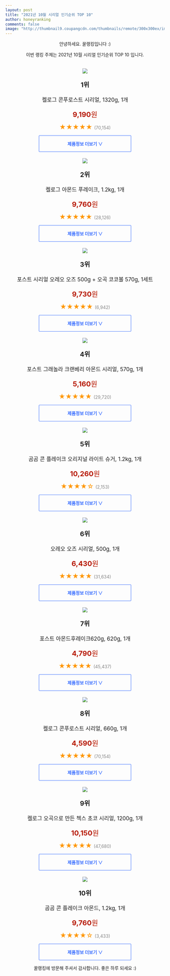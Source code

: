 ```yaml
--- 
layout: post 
title: "2021년 10월 시리얼 인기순위 TOP 10" 
author: honeyranking 
comments: false 
image: "http://thumbnail9.coupangcdn.com/thumbnails/remote/300x300ex/image/product/image/vendoritem/2019/07/31/3255714453/cfd2e832-9161-4e49-aa20-a17da9e8ac28.jpg" 
--- 
```

<p style="text-align: center;">안녕하세요. 꿀랭킹입니다 :)</p> <p style="text-align: center;">이번 랭킹 주제는 2021년 10월 시리얼 인기순위 TOP 10 입니다.</p><center><img src="http://thumbnail9.coupangcdn.com/thumbnails/remote/300x300ex/image/product/image/vendoritem/2019/07/31/3255714453/cfd2e832-9161-4e49-aa20-a17da9e8ac28.jpg" style="margin-top:20px" /></center> <p style="text-align: center; font-size: 20px"><b>1위</b></p> <p style="text-align: center; font-size: 17px">켈로그 콘푸로스트 시리얼, 1320g, 1개</p> <p style="text-align: center;"><span style="color: #b61800; font-size: 22px;"><b>9,190</b>원</span></p> <p style="text-align: center;"><span style="color: #ff9600; font-size: 20px;">★★★★★ </span><span style="color: #878787;">(70,154)</span></p> <center><a href="https://coupa.ng/b8WRkI"> <div style="font-size: 14px; display: inline-block; padding: 15px 90px; color: #346aff; border-radius: 2px; border: 1px solid #346aff; cursor: pointer;"><b>제품정보 더보기 &or;</b></div> </a></center><center><img src="http://thumbnail9.coupangcdn.com/thumbnails/remote/300x300ex/image/retail/images/10377397580991-7efc31fd-f415-4418-9cb1-914508425f61.jpg" style="margin-top:20px" /></center> <p style="text-align: center; font-size: 20px"><b>2위</b></p> <p style="text-align: center; font-size: 17px">켈로그 아몬드 푸레이크, 1.2kg, 1개</p> <p style="text-align: center;"><span style="color: #b61800; font-size: 22px;"><b>9,760</b>원</span></p> <p style="text-align: center;"><span style="color: #ff9600; font-size: 20px;">★★★★★ </span><span style="color: #878787;">(28,126)</span></p> <center><a href="https://coupa.ng/b8WRkJ"> <div style="font-size: 14px; display: inline-block; padding: 15px 90px; color: #346aff; border-radius: 2px; border: 1px solid #346aff; cursor: pointer;"><b>제품정보 더보기 &or;</b></div> </a></center><center><img src="http://thumbnail9.coupangcdn.com/thumbnails/remote/300x300ex/image/product/image/vendoritem/2018/11/27/4096004035/e107a15a-d006-48d6-8d4a-80eaba520b6f.jpg" style="margin-top:20px" /></center> <p style="text-align: center; font-size: 20px"><b>3위</b></p> <p style="text-align: center; font-size: 17px">포스트 시리얼 오레오 오즈 500g + 오곡 코코볼 570g, 1세트</p> <p style="text-align: center;"><span style="color: #b61800; font-size: 22px;"><b>9,730</b>원</span></p> <p style="text-align: center;"><span style="color: #ff9600; font-size: 20px;">★★★★★ </span><span style="color: #878787;">(6,942)</span></p> <center><a href="https://coupa.ng/b8WRkK"> <div style="font-size: 14px; display: inline-block; padding: 15px 90px; color: #346aff; border-radius: 2px; border: 1px solid #346aff; cursor: pointer;"><b>제품정보 더보기 &or;</b></div> </a></center><center><img src="http://thumbnail10.coupangcdn.com/thumbnails/remote/300x300ex/image/retail/images/1469552211543865-a36eb22c-fb99-4c95-9f67-ecfda9aaa4cc.jpg" style="margin-top:20px" /></center> <p style="text-align: center; font-size: 20px"><b>4위</b></p> <p style="text-align: center; font-size: 17px">포스트 그래놀라 크랜베리 아몬드 시리얼, 570g, 1개</p> <p style="text-align: center;"><span style="color: #b61800; font-size: 22px;"><b>5,160</b>원</span></p> <p style="text-align: center;"><span style="color: #ff9600; font-size: 20px;">★★★★★ </span><span style="color: #878787;">(29,720)</span></p> <center><a href="https://coupa.ng/b8WRkL"> <div style="font-size: 14px; display: inline-block; padding: 15px 90px; color: #346aff; border-radius: 2px; border: 1px solid #346aff; cursor: pointer;"><b>제품정보 더보기 &or;</b></div> </a></center><center><img src="http://thumbnail6.coupangcdn.com/thumbnails/remote/300x300ex/image/product/image/vendoritem/2018/12/20/4223519284/2e1e2e19-1465-41c6-ae61-e2c217088daf.jpg" style="margin-top:20px" /></center> <p style="text-align: center; font-size: 20px"><b>5위</b></p> <p style="text-align: center; font-size: 17px">곰곰 콘 플레이크 오리지널 라이트 슈거, 1.2kg, 1개</p> <p style="text-align: center;"><span style="color: #b61800; font-size: 22px;"><b>10,260</b>원</span></p> <p style="text-align: center;"><span style="color: #ff9600; font-size: 20px;">★★★★☆ </span><span style="color: #878787;">(2,153)</span></p> <center><a href="https://coupa.ng/b8WRkM"> <div style="font-size: 14px; display: inline-block; padding: 15px 90px; color: #346aff; border-radius: 2px; border: 1px solid #346aff; cursor: pointer;"><b>제품정보 더보기 &or;</b></div> </a></center><center><img src="http://thumbnail6.coupangcdn.com/thumbnails/remote/300x300ex/image/product/image/vendoritem/2018/10/15/3049898314/a3d5847c-3e75-41ab-9bfb-ec321c2c504c.jpg" style="margin-top:20px" /></center> <p style="text-align: center; font-size: 20px"><b>6위</b></p> <p style="text-align: center; font-size: 17px">오레오 오즈 시리얼, 500g, 1개</p> <p style="text-align: center;"><span style="color: #b61800; font-size: 22px;"><b>6,430</b>원</span></p> <p style="text-align: center;"><span style="color: #ff9600; font-size: 20px;">★★★★★ </span><span style="color: #878787;">(31,634)</span></p> <center><a href="https://coupa.ng/b8WRkN"> <div style="font-size: 14px; display: inline-block; padding: 15px 90px; color: #346aff; border-radius: 2px; border: 1px solid #346aff; cursor: pointer;"><b>제품정보 더보기 &or;</b></div> </a></center><center><img src="http://thumbnail9.coupangcdn.com/thumbnails/remote/300x300ex/image/retail/images/69388578294034-39e3dd51-5597-43b5-ac69-943247388840.jpg" style="margin-top:20px" /></center> <p style="text-align: center; font-size: 20px"><b>7위</b></p> <p style="text-align: center; font-size: 17px">포스트 아몬드후레이크620g, 620g, 1개</p> <p style="text-align: center;"><span style="color: #b61800; font-size: 22px;"><b>4,790</b>원</span></p> <p style="text-align: center;"><span style="color: #ff9600; font-size: 20px;">★★★★★ </span><span style="color: #878787;">(45,437)</span></p> <center><a href="https://coupa.ng/b8WRkO"> <div style="font-size: 14px; display: inline-block; padding: 15px 90px; color: #346aff; border-radius: 2px; border: 1px solid #346aff; cursor: pointer;"><b>제품정보 더보기 &or;</b></div> </a></center><center><img src="http://thumbnail9.coupangcdn.com/thumbnails/remote/300x300ex/image/retail/images/6492169058582-1ff8f303-05c3-46ff-af39-5ef2c59b62f5.jpg" style="margin-top:20px" /></center> <p style="text-align: center; font-size: 20px"><b>8위</b></p> <p style="text-align: center; font-size: 17px">켈로그 콘푸로스트 시리얼, 660g, 1개</p> <p style="text-align: center;"><span style="color: #b61800; font-size: 22px;"><b>4,590</b>원</span></p> <p style="text-align: center;"><span style="color: #ff9600; font-size: 20px;">★★★★★ </span><span style="color: #878787;">(70,154)</span></p> <center><a href="https://coupa.ng/b8WRkP"> <div style="font-size: 14px; display: inline-block; padding: 15px 90px; color: #346aff; border-radius: 2px; border: 1px solid #346aff; cursor: pointer;"><b>제품정보 더보기 &or;</b></div> </a></center><center><img src="http://thumbnail7.coupangcdn.com/thumbnails/remote/300x300ex/image/product/image/vendoritem/2019/10/11/3000091965/255e4617-1188-4a91-a2bc-b4c44bcf8a83.jpg" style="margin-top:20px" /></center> <p style="text-align: center; font-size: 20px"><b>9위</b></p> <p style="text-align: center; font-size: 17px">켈로그 오곡으로 만든 첵스 초코 시리얼, 1200g, 1개</p> <p style="text-align: center;"><span style="color: #b61800; font-size: 22px;"><b>10,150</b>원</span></p> <p style="text-align: center;"><span style="color: #ff9600; font-size: 20px;">★★★★★ </span><span style="color: #878787;">(47,680)</span></p> <center><a href="https://coupa.ng/b8WRkQ"> <div style="font-size: 14px; display: inline-block; padding: 15px 90px; color: #346aff; border-radius: 2px; border: 1px solid #346aff; cursor: pointer;"><b>제품정보 더보기 &or;</b></div> </a></center><center><img src="http://thumbnail6.coupangcdn.com/thumbnails/remote/300x300ex/image/product/image/vendoritem/2018/12/20/4223519256/d66cf56e-3478-4b02-87b7-eb926ccf9501.jpg" style="margin-top:20px" /></center> <p style="text-align: center; font-size: 20px"><b>10위</b></p> <p style="text-align: center; font-size: 17px">곰곰 콘 플레이크 아몬드, 1.2kg, 1개</p> <p style="text-align: center;"><span style="color: #b61800; font-size: 22px;"><b>9,760</b>원</span></p> <p style="text-align: center;"><span style="color: #ff9600; font-size: 20px;">★★★★☆ </span><span style="color: #878787;">(3,433)</span></p> <center><a href="https://coupa.ng/b8WRkR"> <div style="font-size: 14px; display: inline-block; padding: 15px 90px; color: #346aff; border-radius: 2px; border: 1px solid #346aff; cursor: pointer;"><b>제품정보 더보기 &or;</b></div> </a></center> <p style="text-align: center;">꿀랭킹에 방문해 주셔서 감사합니다. 좋은 하루 되세요 :)</p>
